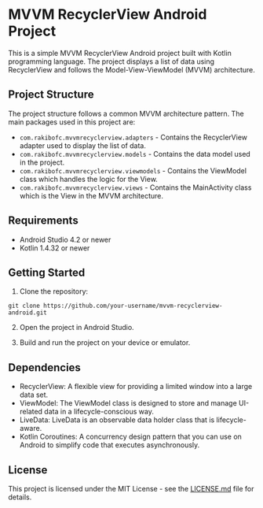 # MVVM RecyclerView Android Project

This is a simple MVVM RecyclerView Android project built with Kotlin programming language. The project displays a list of data using RecyclerView and follows the Model-View-ViewModel (MVVM) architecture.

## Project Structure

The project structure follows a common MVVM architecture pattern. The main packages used in this project are:

- `com.rakibofc.mvvmrecyclerview.adapters` - Contains the RecyclerView adapter used to display the list of data.
- `com.rakibofc.mvvmrecyclerview.models` - Contains the data model used in the project.
- `com.rakibofc.mvvmrecyclerview.viewmodels` - Contains the ViewModel class which handles the logic for the View.
- `com.rakibofc.mvvmrecyclerview.views` - Contains the MainActivity class which is the View in the MVVM architecture.

## Requirements

- Android Studio 4.2 or newer
- Kotlin 1.4.32 or newer

## Getting Started

1. Clone the repository:

```
git clone https://github.com/your-username/mvvm-recyclerview-android.git
```

2. Open the project in Android Studio.

3. Build and run the project on your device or emulator.

## Dependencies

- RecyclerView: A flexible view for providing a limited window into a large data set.
- ViewModel: The ViewModel class is designed to store and manage UI-related data in a lifecycle-conscious way.
- LiveData: LiveData is an observable data holder class that is lifecycle-aware.
- Kotlin Coroutines: A concurrency design pattern that you can use on Android to simplify code that executes asynchronously.

## License

This project is licensed under the MIT License - see the [LICENSE.md](LICENSE.md) file for details.
